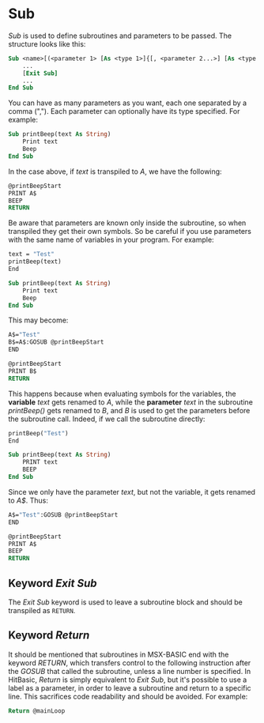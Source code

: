 # Sub

_Sub_ is used to define subroutines and parameters to be passed. The structure looks like this:

```vb
Sub <name>[(<parameter 1> [As <type 1>]{[, <parameter 2...>] [As <type 2...>]})]
	...
	[Exit Sub]
	...
End Sub
```

You can have as many parameters as you want, each one separated by a comma (","). Each parameter can optionally have its type specified. For example:

```vb
Sub printBeep(text As String)
	Print text
	Beep
End Sub
```

In the case above, if _text_ is transpiled to _A_, we have the following:

```vb
@printBeepStart
PRINT A$
BEEP
RETURN
```

Be aware that parameters are known only inside the subroutine, so when transpiled they get their own symbols. So be careful if you use parameters with the same name of variables in your program. For example:

```vb
text = "Test"
printBeep(text)
End

Sub printBeep(text As String)
	Print text
	Beep
End Sub
```

This may become:

```vb
A$="Test"
B$=A$:GOSUB @printBeepStart
END

@printBeepStart
PRINT B$	
RETURN
```

This happens because when evaluating symbols for the variables, the **variable** _text_ gets renamed to _A_, while the **parameter** _text_ in the subroutine _printBeep()_ gets renamed to _B_, and _B_ is used to get the parameters before the subroutine call. Indeed, if we call the subroutine directly:

```vb
printBeep("Test")
End

Sub printBeep(text As String)
	PRINT text
	BEEP
End Sub
```

Since we only have the parameter _text_, but not the variable, it gets renamed to _A$_. Thus:

```vb
A$="Test":GOSUB @printBeepStart
END

@printBeepStart
PRINT A$
BEEP
RETURN
```

## Keyword _Exit Sub_

The _Exit Sub_ keyword is used to leave a subroutine block and should be transpiled as `RETURN`.

## Keyword _Return_

It should be mentioned that subroutines in MSX-BASIC end with the keyword _RETURN_, which transfers control to the following instruction after the _GOSUB_ that called the subroutine, unless a line number is specified. In HitBasic, _Return_ is simply equivalent to _Exit Sub_, but it's possible to use a label as a parameter, in order to leave a subroutine and return to a specific line. This sacrifices code readability and should be avoided. For example:

```vb
Return @mainLoop
```
